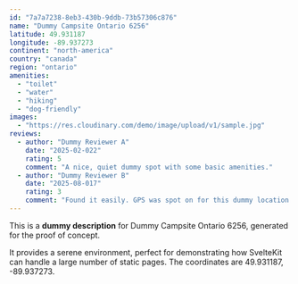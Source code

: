```yaml
---
id: "7a7a7238-8eb3-430b-9ddb-73b57306c876"
name: "Dummy Campsite Ontario 6256"
latitude: 49.931187
longitude: -89.937273
continent: "north-america"
country: "canada"
region: "ontario"
amenities:
  - "toilet"
  - "water"
  - "hiking"
  - "dog-friendly"
images:
  - "https://res.cloudinary.com/demo/image/upload/v1/sample.jpg"
reviews:
  - author: "Dummy Reviewer A"
    date: "2025-02-022"
    rating: 5
    comment: "A nice, quiet dummy spot with some basic amenities."
  - author: "Dummy Reviewer B"
    date: "2025-08-017"
    rating: 3
    comment: "Found it easily. GPS was spot on for this dummy location."
---
```


This is a **dummy description** for Dummy Campsite Ontario 6256, generated for the proof of concept.

It provides a serene environment, perfect for demonstrating how SvelteKit can handle a large number of static pages. The coordinates are 49.931187, -89.937273.
